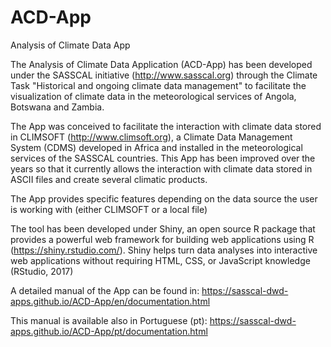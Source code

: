 # ACD-App
Analysis of Climate Data App

The Analysis of Climate Data Application (ACD-App) has been developed under the SASSCAL initiative (http://www.sasscal.org) through the Climate Task "Historical and ongoing climate data management" to facilitate the visualization of climate data in the meteorological services of Angola, Botswana and Zambia.

The App was conceived to facilitate the interaction with climate data stored in CLIMSOFT (http://www.climsoft.org), a Climate Data Management System (CDMS) developed in Africa and installed in the meteorological services of the SASSCAL countries. This App has been improved over the years so that it currently allows the interaction with climate data stored in ASCII files and create several climatic products.

The App provides specific features depending on the data source the user is working with (either CLIMSOFT or a local file)

The tool has been developed under Shiny, an open source R package that provides a powerful web framework for building web applications using R (https://shiny.rstudio.com/). Shiny helps turn data analyses into interactive web applications without requiring HTML, CSS, or JavaScript knowledge (RStudio, 2017)

A detailed manual of the App can be found in: https://sasscal-dwd-apps.github.io/ACD-App/en/documentation.html

This manual is available also in Portuguese (pt): https://sasscal-dwd-apps.github.io/ACD-App/pt/documentation.html

